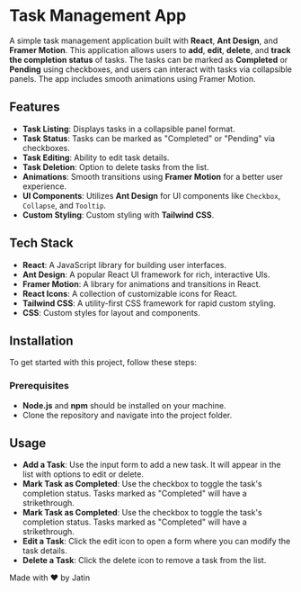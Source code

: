 # Task Management App

A simple task management application built with **React**, **Ant Design**, and **Framer Motion**. This application allows users to **add**, **edit**, **delete**, and **track the completion status** of tasks. The tasks can be marked as **Completed** or **Pending** using checkboxes, and users can interact with tasks via collapsible panels. The app includes smooth animations using Framer Motion.

## Features

- **Task Listing**: Displays tasks in a collapsible panel format.
- **Task Status**: Tasks can be marked as "Completed" or "Pending" via checkboxes.
- **Task Editing**: Ability to edit task details.
- **Task Deletion**: Option to delete tasks from the list.
- **Animations**: Smooth transitions using **Framer Motion** for a better user experience.
- **UI Components**: Utilizes **Ant Design** for UI components like `Checkbox`, `Collapse`, and `Tooltip`.
- **Custom Styling**: Custom styling with **Tailwind CSS**.

## Tech Stack

- **React**: A JavaScript library for building user interfaces.
- **Ant Design**: A popular React UI framework for rich, interactive UIs.
- **Framer Motion**: A library for animations and transitions in React.
- **React Icons**: A collection of customizable icons for React.
- **Tailwind CSS**: A utility-first CSS framework for rapid custom styling.
- **CSS**: Custom styles for layout and components.

## Installation

To get started with this project, follow these steps:

### Prerequisites

- **Node.js** and **npm** should be installed on your machine.
- Clone the repository and navigate into the project folder.

##  Usage

- **Add a Task**: Use the input form to add a new task. It will appear in the list with options to edit or delete.
- **Mark Task as Completed**: Use the checkbox to toggle the task's completion status. Tasks marked as "Completed" will have a strikethrough.
- **Mark Task as Completed**: Use the checkbox to toggle the task's completion status. Tasks marked as "Completed" will have a strikethrough.
- **Edit a Task**: Click the edit icon to open a form where you can modify the task details.
- **Delete a Task**: Click the delete icon to remove a task from the list.

Made with ❤️ by Jatin


